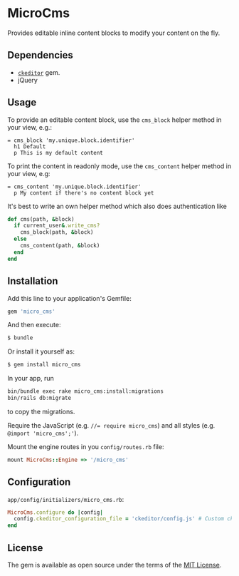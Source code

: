 # MicroCms
Provides editable inline content blocks to modify your content on the fly.

## Dependencies
* [`ckeditor`](https://github.com/galetahub/ckeditor) gem.
* jQuery 

## Usage
To provide an editable content block, use the `cms_block` helper method in your view, e.g.:
```slim
= cms_block 'my.unique.block.identifier'
  h1 Default
  p This is my default content
```

To print the content in readonly mode, use the `cms_content` helper method in your view, e.g:
```slim
= cms_content 'my.unique.block.identifier'
  p My content if there's no content block yet
```

It's best to write an own helper method which also does authentication like
```ruby
def cms(path, &block)
  if current_user&.write_cms?
    cms_block(path, &block)
  else
    cms_content(path, &block)
  end
end
```

## Installation
Add this line to your application's Gemfile:

```ruby
gem 'micro_cms'
```

And then execute:
```bash
$ bundle
```

Or install it yourself as:
```bash
$ gem install micro_cms
```

In your app, run 
```bash
bin/bundle exec rake micro_cms:install:migrations
bin/rails db:migrate
```
to copy the migrations.

Require the JavaScript (e.g. `//= require micro_cms`) and all styles (e.g. `@import 'micro_cms';'`).

Mount the engine routes in you `config/routes.rb` file:
```ruby
mount MicroCms::Engine => '/micro_cms'
```

## Configuration
`app/config/initializers/micro_cms.rb`:

```ruby
MicroCms.configure do |config|
  config.ckeditor_configuration_file = 'ckeditor/config.js' # Custom ckeditor config. Optional
end
```

## License
The gem is available as open source under the terms of the [MIT License](https://opensource.org/licenses/MIT).

